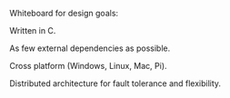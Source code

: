 Whiteboard for design goals:

Written in C.

As few external dependencies as possible.

Cross platform (Windows, Linux, Mac, Pi).

Distributed architecture for fault tolerance and flexibility.